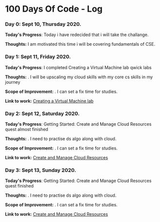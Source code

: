 # 100 Days Of Code - Log


### Day 0: Sept 10, Thursday 2020. 

**Today's Progress**: Today i have redecided that i will take the challange.

**Thoughts:** I am motivated this time i will be covering fundamentals of CSE. 


### Day 1: Sept 11, Friday 2020. 

**Today's Progress**: I completed Creating a Virtual Machine lab qwick labs 

**Thoughts:** . I will be upscaling my cloud skills with my core cs skills in my journey 

**Scope of Improvement:** . I can set a fix time for studies.

**Link to work:** [Creating a Virtual Machine lab](https://www.qwiklabs.com/focuses/3563?parent=catalog)


### Day 2: Sept 12, Saturday 2020. 

**Today's Progress**: Getting Started: Create and Manage Cloud Resources quest almost finished

**Thoughts:** . I need to practise ds algo along with cloud.

**Scope of Improvement:** . I can set a fix time for studies.

**Link to work:** [ Create and Manage Cloud Resources](https://www.qwiklabs.com/quests/120)



### Day 3: Sept 13, Sunday 2020. 

**Today's Progress**: Getting Started: Create and Manage Cloud Resources quest finished

**Thoughts:** . I need to practise ds algo along with cloud.

**Scope of Improvement:** . I can set a fix time for studies.

**Link to work:** [ Create and Manage Cloud Resources](https://www.qwiklabs.com/quests/120)

